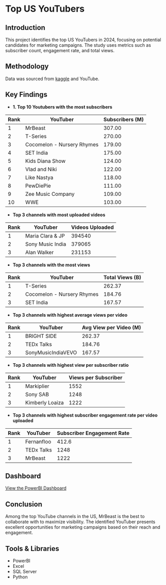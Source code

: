 # Top US YouTubers

## Introduction
This project identifies the top US YouTubers in 2024, focusing on potential candidates for marketing campaigns. The study uses metrics such as subscriber count, engagement rate, and total views.

## Methodology
Data was sourced from [kaggle](https://www.kaggle.com/datasets/bhavyadhingra00020/top-100-social-media-influencers-2024-countrywise?resource=download) and YouTube. 

## Key Findings
- **1. Top 10 Youtubers with the most subscribers**

| Rank | YouTuber                   | Subscribers (M) |
| ---- | -------------------------- | --------------- | 
| 1    | MrBeast                    | 307.00          | 
| 2    | T-Series                   | 270.00          | 
| 3    | Cocomelon - Nursery Rhymes | 179.00          | 
| 4    | SET India                  | 175.00          | 
| 5    | Kids Diana Show            | 124.00          | 
| 6    | Vlad and Niki              | 122.00          |
| 7    | Like Nastya                | 118.00          | 
| 8    | PewDiePie                  | 111.00          |
| 9    | Zee Music Company          | 109.00          | 
| 10   | WWE                        | 103.00          | 

- **Top 3 channels with most uploaded videos**

| Rank | YouTuber          | Videos Uploaded |
| ---- | ----------------- | --------------- |
| 1    | Maria Clara & JP  | 394540          |
| 2    | Sony Music India  | 379065          |
| 3    | Alan Walker       | 231153          |

- **Top 3 channels with the most views**

| Rank | YouTuber                     | Total Views (B) |
| ---- | ---------------------------- | --------------- |
| 1    | T-Series                     | 262.37          |
| 2    | Cocomelon - Nursery Rhymes   | 184.76          |
| 3    | SET India                    | 167.57          |

- **Top 3 channels with highest average views per video**

| Rank | YouTuber            | Avg View per Video (M) |
| ---- | ------------------- | ---------------------- |
| 1    | BRIGHT SIDE         | 262.37                 |
| 2    | TEDx Talks          | 184.76                 |
| 3    | SonyMusicIndiaVEVO  | 167.57                 |

- **Top 3 channels with highest view per subscriber ratio**

| Rank | YouTuber            | Views per Subscriber   |
| ---- | ------------------- | ---------------------- |
| 1    | Markiplier          | 1552                   |
| 2    | Sony SAB            | 1248                   |
| 3    | Kimberly Loaiza     | 1222                   |

- **Top 3 channels with highest subscriber engagement rate per video uploaded**

| Rank | YouTuber   | Subscriber Engagement Rate|
| ---- | -----------| ------------------------- |
| 1    | Fernanfloo | 412.6                     |
| 2    | TEDx Talks | 1248                      |
| 3    | MrBeast    | 1222                      |

## Dashboard
[View the PowerBI Dashboard](https://github.com/jamesaje/Youtubers_2024/blob/main/assets/images/top_US_youtubers.pdf)

## Conclusion
Among the top YouTube channels in the US, MrBeast is the best to collaborate with to maximize visibility. The identified YouTuber presents excellent opportunities for marketing campaigns based on their reach and engagement.

## Tools & Libraries
- PowerBI
- Excel
- SQL Server
- Python
